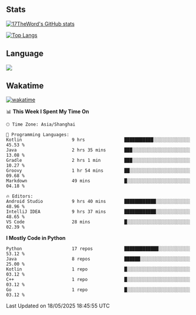 ## Stats

[![17TheWord's GitHub stats](https://github-readme-stats.vercel.app/api?username=17TheWord&count_private=true&show_icons=true)](https://github.com/anuraghazra/github-readme-stats)

[![Top Langs](https://github-readme-stats.vercel.app/api/top-langs/?username=17TheWord&layout=compact&hide=html)](https://github.com/anuraghazra/github-readme-stats)

## Language

<img align="center" src="https://github-readme-stats-theword.vercel.app/api/wakatime?username=559772f0-9c03-4114-9e11-1b4b8b998e10&layout=compact&theme=dracula&hide_border=true">

## Wakatime

[![wakatime](https://wakatime.com/badge/user/559772f0-9c03-4114-9e11-1b4b8b998e10.svg)](https://wakatime.com/@559772f0-9c03-4114-9e11-1b4b8b998e10)

<!--START_SECTION:waka-->
📊 **This Week I Spent My Time On** 

```text
🕑︎ Time Zone: Asia/Shanghai

💬 Programming Languages: 
Kotlin                   9 hrs               ███████████░░░░░░░░░░░░░░   45.53 % 
Java                     2 hrs 35 mins       ███░░░░░░░░░░░░░░░░░░░░░░   13.08 % 
Gradle                   2 hrs 1 min         ███░░░░░░░░░░░░░░░░░░░░░░   10.27 % 
Groovy                   1 hr 54 mins        ██░░░░░░░░░░░░░░░░░░░░░░░   09.68 % 
Markdown                 49 mins             █░░░░░░░░░░░░░░░░░░░░░░░░   04.18 % 

🔥 Editors: 
Android Studio           9 hrs 40 mins       ████████████░░░░░░░░░░░░░   48.96 % 
IntelliJ IDEA            9 hrs 37 mins       ████████████░░░░░░░░░░░░░   48.65 % 
VS Code                  28 mins             █░░░░░░░░░░░░░░░░░░░░░░░░   02.39 % 
```

**I Mostly Code in Python** 

```text
Python                   17 repos            █████████████░░░░░░░░░░░░   53.12 % 
Java                     8 repos             ██████░░░░░░░░░░░░░░░░░░░   25.00 % 
Kotlin                   1 repo              █░░░░░░░░░░░░░░░░░░░░░░░░   03.12 % 
C++                      1 repo              █░░░░░░░░░░░░░░░░░░░░░░░░   03.12 % 
Go                       1 repo              █░░░░░░░░░░░░░░░░░░░░░░░░   03.12 % 
```




 Last Updated on 18/05/2025 18:45:55 UTC
<!--END_SECTION:waka-->
